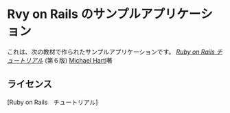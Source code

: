 # Rvy on Rails のサンプルアプリケーション

これは、次の教材で作られたサンプルアプリケーションです。
[*Ruby on Rails チュートリアル*](https://railstutorial.j/)
(第６版)
[Michael Hartl](https://www.michaelhartl.com/)著

## ライセンス

[Ruby on Rails　チュートリアル]